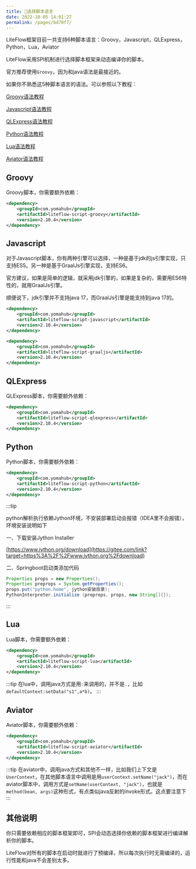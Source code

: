 ```yaml
---
title: 🍫选择脚本语言
date: 2022-10-05 14:01:27
permalink: /pages/bd70f7/
---
```


LiteFlow框架目前一共支持6种脚本语言：Groovy，Javascript，QLExpress，Python，Lua，Aviator

LiteFlow采用SPI机制进行选择脚本框架来动态编译你的脚本。

官方推荐使用`Groovy`，因为和java语法是最接近的。

如果你不熟悉这5种脚本语言的语法。可以参照以下教程：

[Groovy语法教程](https://www.w3cschool.cn/groovy/)

[Javascript语法教程](http://c.biancheng.net/js/)

[QLExpress语法教程](https://github.com/alibaba/QLExpress)

[Python语法教程](https://www.runoob.com/python/python-tutorial.html)

[Lua语法教程](https://www.runoob.com/lua/lua-tutorial.html)

[Aviator语法教程](https://www.yuque.com/boyan-avfmj/aviatorscript)

## Groovy

Groovy脚本，你需要额外依赖：

```xml
<dependency>
    <groupId>com.yomahub</groupId>
    <artifactId>liteflow-script-groovy</artifactId>
    <version>2.10.4</version>
</dependency>
```

## Javascript

对于Javascript脚本，你有两种引擎可以选择，一种是基于jdk的js引擎实现，只支持ES5。另一种是基于GraalJs引擎实现，支持ES6。

官方建议，如果是简单的逻辑，就采用jdk引擎的，如果是复杂的，需要用ES6特性的，就用GraalJs引擎。

顺便说下，jdk引擎并不支持java 17，而GraalJs引擎是能支持到java 17的。

```xml
<dependency>
    <groupId>com.yomahub</groupId>
    <artifactId>liteflow-script-javascript</artifactId>
    <version>2.10.4</version>
</dependency>
```

```xml
<dependency>
    <groupId>com.yomahub</groupId>
    <artifactId>liteflow-script-graaljs</artifactId>
    <version>2.10.4</version>
</dependency>
```

## QLExpress

QLExpress脚本，你需要额外依赖：

```xml
<dependency>
    <groupId>com.yomahub</groupId>
    <artifactId>liteflow-script-qlexpress</artifactId>
    <version>2.10.4</version>
</dependency>
```

## Python

Python脚本，你需要额外依赖：
```xml
<dependency>
    <groupId>com.yomahub</groupId>
    <artifactId>liteflow-script-python</artifactId>
    <version>2.10.4</version>
</dependency>
```

:::tip

python解析执行依赖Jython环境，不安装部署启动会报错（IDEA里不会报错），环境安装说明如下

一、下载安装Jython Installer

[https://www.jython.org/download](https://gitee.com/link?target=https%3A%2F%2Fwww.jython.org%2Fdownload)

二、Springboot启动类添加代码

```java
Properties props = new Properties();
Properties preprops = System.getProperties();
props.put("python.home", jython安装目录);
PythonInterpreter.initialize (preprops, props, new String[]{});
```

:::

## Lua

Lua脚本，你需要额外依赖：
```xml
<dependency>
    <groupId>com.yomahub</groupId>
    <artifactId>liteflow-script-lua</artifactId>
    <version>2.10.4</version>
</dependency>
```

:::tip
在lua中，调用java方式是用`:`来调用的，并不是`.`，比如`defaultContext:setData("s1",a*b)`。
:::

## Aviator

Aviator脚本，你需要额外依赖：
```xml
<dependency>
    <groupId>com.yomahub</groupId>
    <artifactId>liteflow-script-aviator</artifactId>
    <version>2.10.4</version>
</dependency>
```

:::tip
在aviator中，调用java方式和其他不一样，比如我们上下文是`UserContext`，在其他脚本语言中调用是用`userContext.setName("jack")`，而在aviator脚本中，调用方式是`setName(userContext, "jack")`，也就是`method(bean, args)`这种形式，有点类似java反射的invoke形式。这点要注意下
:::

## 其他说明

你只需要依赖相应的脚本框架即可，SPI会动态选择你依赖的脚本框架进行编译解析你的脚本。

LiteFlow对所有的脚本在启动时就进行了预编译，所以每次执行时无需编译的，运行性能和java不会差别太多。

